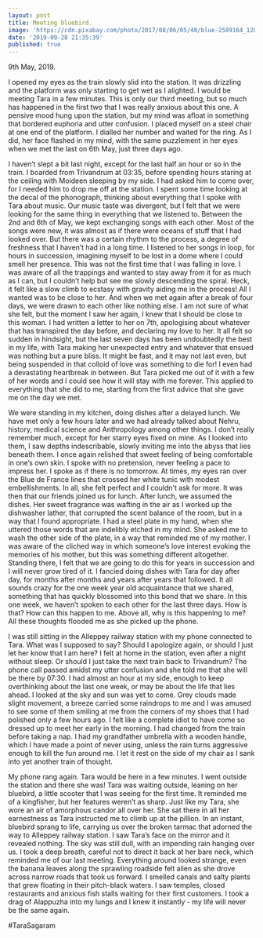 ```yaml
---
layout: post
title: Meeting bluebird.
image: 'https://cdn.pixabay.com/photo/2017/08/06/05/40/blue-2589164_1280.jpg'
date: '2019-09-28 21:35:39'
published: true
---
```



9th May, 2019.

I opened my eyes as the train slowly slid into the station. It was drizzling and the platform was only starting to get wet as I alighted. I would be meeting Tara in a few minutes. This is only our third meeting, but so much has happened in the first two that I was really anxious about this one. A pensive mood hung upon the station, but my mind was afloat in something that bordered euphoria and utter confusion. I placed myself on a steel chair at one end of the platform. I dialled her number and waited for the ring. As I did, her face flashed in my mind, with the same puzzlement in her eyes when we met the last on 6th May, just three days ago.

I haven’t slept a bit last night, except for the last half an hour or so in the train. I boarded from Trivandrum at 03:35, before spending hours staring at the ceiling with Moideen sleeping by my side. I had asked him to come over, for I needed him to drop me off at the station. I spent some time looking at the decal of the phonograph, thinking about everything that I spoke with Tara about music. Our music taste was divergent, but I felt that we were looking for the same thing in everything that we listened to. Between the 2nd and 6th of May, we kept exchanging songs with each other. Most of the songs were new, it was almost as if there were oceans of stuff that I had looked over. But there was a certain rhythm to the process, a degree of freshness that I haven’t had in a long time. I listened to her songs in loop, for hours in succession, imagining myself to be lost in a dome where I could smell her presence. This was not the first time that I was falling in love. I was aware of all the trappings and wanted to stay away from it for as much as I can, but I couldn’t help but see me slowly descending the spiral. Heck, it felt like a slow climb to ecstasy with gravity aiding me in the process! All I wanted was to be close to her. And when we met again after a break of four days, we were drawn to each other like nothing else. I am not sure of what she felt, but the moment I saw her again, I knew that I should be close to this woman. I had written a letter to her on 7th, apologising about whatever that has transpired the day before, and declaring my love to her. It all felt so sudden in hindsight, but the last seven days has been undoubtedly the best in my life, with Tara making her unexpected entry and whatever that ensued was nothing but a pure bliss. It might be fast, and it may not last even, but being suspended in that colloid of love was something to die for! I even had a devastating heartbreak in between. But Tara picked me out of it with a few of her words and I could see how it will stay with me forever. This applied to everything that she did to me, starting from the first advice that she gave me on the day we met.

We were standing in my kitchen, doing dishes after a delayed lunch. We have met only a few hours later and we had already talked about Nehru, history, medical science and Anthropology among other things. I don’t really remember much, except for her starry eyes fixed on mine. As I looked into them, I saw depths indescribable, slowly inviting me into the abyss that lies beneath them. I once again relished that sweet feeling of being comfortable in one’s own skin. I spoke with no pretension, never feeling a pace to impress her. I spoke as if there is no tomorrow. At times, my eyes ran over the Blue de France lines that crossed her white tunic with modest embellishments. In all, she felt perfect and I couldn't ask for more. It was then that our friends joined us for lunch. After lunch, we assumed the dishes. Her sweet fragrance was wafting in the air as I worked up the dishwasher lather, that corrupted the scent balance of the room, but in a way that I found appropriate. I had a steel plate in my hand, when she uttered those words that are indelibly etched in my mind. She asked me to wash the other side of the plate, in a way that reminded me of my mother. I was aware of the cliched way in which someone’s love interest evoking the memories of his mother, but this was something different altogether. Standing there, I felt that we are going to do this for years in succession and I will never grow tired of it. I fancied doing dishes with Tara for day after day, for months after months and years after years that followed. It all sounds crazy for the one week year old acquaintance that we shared, something that has quickly blossomed into this bond that we share. In this one week, we haven’t spoken to each other for the last three days. How is that? How can this happen to me. Above all, why is this happening to me? All these thoughts flooded me as she picked up the phone.

I was still sitting in the Alleppey railway station with my phone connected to Tara. What was I supposed to say? Should I apologize again, or should I just let her know that I am here? I felt at home in the station, even after a night without sleep. Or should I just take the next train back to Trivandrum? The phone call passed amidst my utter confusion and she told me that she will be there by 07:30. I had almost an hour at my side, enough to keep overthinking about the last one week, or may be about the life that lies ahead. I looked at the sky and sun was yet to come. Grey clouds made slight movement, a breeze carried some raindrops to me and I was amused to see some of them smiling at me from the corners of my shoes that I had polished only a few hours ago. I felt like a complete idiot to have come so dressed up to meet her early in the morning. I had changed from the train before taking a nap. I had my grandfather umbrella with a wooden handle, which I have made a point of never using, unless the rain turns aggressive enough to kill the fun around me. I let it rest on the side of my chair as I sank into yet another train of thought. 

My phone rang again. Tara would be here in a few minutes. I went outside the station and there she was! Tara was waiting outside, leaning on her bluebird, a little scooter that I was seeing for the first time. It reminded me of a kingfisher, but her features weren’t as sharp. Just like my Tara, she wore an air of amorphous candor all over her. She sat there in all her earnestness as Tara instructed me to climb up at the pillion. In an instant, bluebird sprang to life, carrying us over the broken tarmac that adorned the way to Alleppey railway station. I saw Tara’s face on the mirror and it revealed nothing. The sky was still dull, with an impending rain hanging over us. I took a deep breath, careful not to direct it back at her bare neck, which reminded me of our last meeting. Everything around looked strange, even the banana leaves along the sprawling roadside felt alien as she drove across narrow roads that took us forward. I smelled canals and salty plants that grew floating in their pitch-black waters. I saw temples, closed restaurants and anxious fish stalls waiting for their first customers. I took a drag of Alappuzha into my lungs and I knew it instantly - my life will never be the same again.

#TaraSagaram
